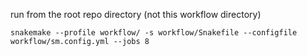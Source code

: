 run from the root repo directory (not this workflow directory)
```
snakemake --profile workflow/ -s workflow/Snakefile --configfile workflow/sm.config.yml --jobs 8
```
